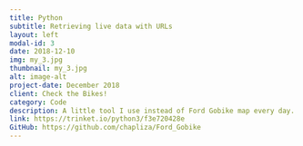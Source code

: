 ```yaml
---
title: Python
subtitle: Retrieving live data with URLs
layout: left
modal-id: 3
date: 2018-12-10
img: my_3.jpg
thumbnail: my_3.jpg
alt: image-alt
project-date: December 2018
client: Check the Bikes!
category: Code
description: A little tool I use instead of Ford Gobike map every day. This little program shows how many bikes are in front of my house and how many docks are left by my school. It saves 20% of the time needed to get the same information from Ford Gobike app!
link: https://trinket.io/python3/f3e720428e
GitHub: https://github.com/chapliza/Ford_Gobike
---
```

